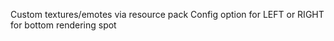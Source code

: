 Custom textures/emotes via resource pack
Config option for LEFT or RIGHT for bottom rendering spot
    